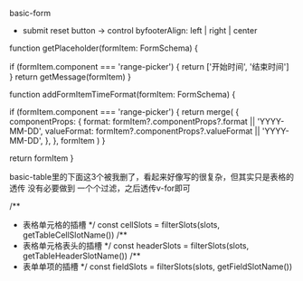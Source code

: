 basic-form

- submit reset button -> control byfooterAlign: left | right | center

function getPlaceholder(formItem: FormSchema) {

<!-- 这部分被去掉了，因为 element没有range-picker  之后要看下怎么去做 -->

if (formItem.component === 'range-picker') {
return ['开始时间', '结束时间']
}
return getMessage(formItem)
}

function addFormItemTimeFormat(formItem: FormSchema) {

<!-- 这里也是和上面一样，去掉了 因为antd有reange-cpiker element没有 -->

if (formItem.component === 'range-picker') {
return merge(
{
componentProps: {
format: formItem?.componentProps?.format || 'YYYY-MM-DD',
valueFormat: formItem?.componentProps?.valueFormat || 'YYYY-MM-DD',
},
},
formItem
)
}

return formItem
}

basic-table里的下面这3个被我删了，看起来好像写的很复杂，但其实只是表格的透传
没有必要做到 一个个过滤，之后透传v-for即可

/\*\*

- 表格单元格的插槽
  \*/
  const cellSlots = filterSlots(slots, getTableCellSlotName())
  /\*\*
- 表格单元格表头的插槽
  \*/
  const headerSlots = filterSlots(slots, getTableHeaderSlotName())
  /\*\*
- 表单单项的插槽
  \*/
  const fieldSlots = filterSlots(slots, getFieldSlotName())
